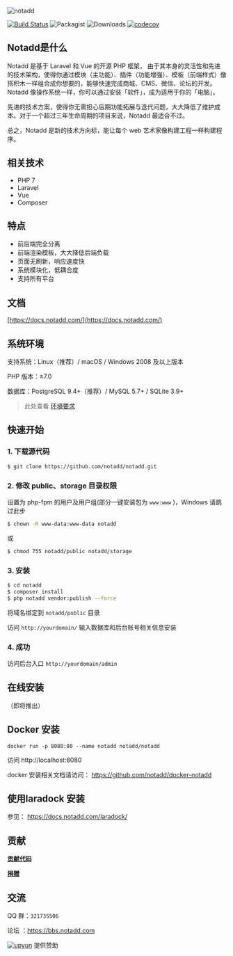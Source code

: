 ![notadd](https://www.notadd.com/src/notadd_logo.svg)

[![Build Status](https://travis-ci.org/notadd/notadd.svg?branch=master)](https://travis-ci.org/notadd/notadd)
![Packagist](https://img.shields.io/packagist/v/notadd/notadd.svg)
![Downloads](https://img.shields.io/packagist/dt/notadd/framework.svg)
[![codecov](https://codecov.io/gh/notadd/notadd/branch/master/graph/badge.svg)](https://codecov.io/gh/notadd/notadd)


## Notadd是什么

Notadd 是基于 Laravel 和 Vue 的开源 PHP 框架， 由于其本身的灵活性和先进的技术架构，使得你通过模块（主功能）、插件（功能增强）、模板（前端样式）像搭积木一样组合成你想要的，能够快速完成商城、CMS、微信、论坛的开发。
Notadd 像操作系统一样，你可以通过安装「软件」，成为适用于你的「电脑」。

先进的技术方案，使得你无需担心后期功能拓展与迭代问题，大大降低了维护成本。对于一个超过三年生命周期的项目来说，Notadd 最适合不过。

总之，Notadd 是新的技术方向标，能让每个 web 艺术家像构建工程一样构建程序。

## 相关技术

- PHP 7
- Laravel
- Vue
- Composer

## 特点

- 前后端完全分离
- 前端渲染模板，大大降低后端负载
- 页面无刷新，响应速度快
- 系统模块化，低耦合度
- 支持所有平台

## 文档

[https://docs.notadd.com/](https://docs.notadd.com/)

## 系统环境

支持系统：Linux（推荐）/ macOS / Windows 2008 及以上版本

PHP 版本：≥7.0

数据库：PostgreSQL 9.4+（推荐）/ MySQL 5.7+ / SQLite 3.9+

> 此处查看 [环境要求](hhttps://docs.notadd.com/gettingtarted/#环境要求)

## 快速开始

### 1. 下载源代码

```bash
$ git clone https://github.com/notadd/notadd.git
```

### 2. 修改 public、storage 目录权限

设置为 php-fpm 的用户及用户组(部分一键安装包为 `www:www` )，Windows 请跳过此步

```bash
$ chown -R www-data:www-data notadd
```

或

```bash
$ chmod 755 notadd/public notadd/storage
```

### 3. 安装

```bash
$ cd notadd
$ composer install
$ php notadd vendor:publish --force
```

将域名绑定到 `notadd/public` 目录

访问 `http://yourdomain/`  输入数据库和后台账号相关信息安装

### 4. 成功

访问后台入口 `http://yourdomain/admin`

## 在线安装

（即将推出）

## Docker 安装

```
docker run -p 8080:80 --name notadd notadd/notadd
```

访问 http://localhost:8080

docker 安装相关文档请访问： https://github.com/notadd/docker-notadd

## 使用laradock 安装
参见： https://docs.notadd.com/laradock/

## 贡献

**[贡献代码](https://docs.notadd.com/introductions/#贡献)**

**[捐赠](https://git.oschina.net/notadd/notadd?donate=true)**

## 交流

QQ 群：`321735506`

论坛 ：https://bbs.notadd.com


[![upyun](https://www.notadd.com/src/upyun.svg "又拍云")](https://console.upyun.com/register/?invite=r17EYO3BW) 提供赞助
